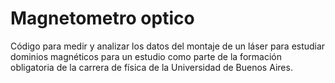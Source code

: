 # Magnetometro optico
 Código para medir y analizar los datos del montaje de un láser para estudiar dominios magnéticos para un estudio como parte de la formación obligatoria de la carrera de física de la Universidad de Buenos Aires.
